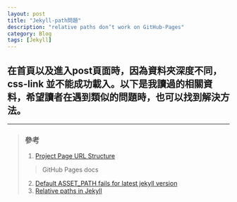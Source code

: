 ```yaml
---
layout: post
title: "Jekyll-path問題"
description: "relative paths don’t work on GitHub-Pages"
category: Blog
tags: [Jekyll]
---
```


## 在首頁以及進入post頁面時，因為資料夾深度不同，css-link 並不能成功載入。以下是我讀過的相關資料，希望讀者在遇到類似的問題時，也可以找到解決方法。 
---
>### 參考
> 1.    [Project Page URL Structure](http://jekyllrb.com/docs/github-pages/#project-page-url-structure "Title")
>> GitHub Pages docs
> 2.    [Default ASSET_PATH fails for latest jekyll version](https://github.com/plusjade/jekyll-bootstrap/issues/290 "Title")
> 3.    [Relative paths in Jekyll](http://ricostacruz.com/til/relative-paths-in-jekyll.html "Title")
>
>
